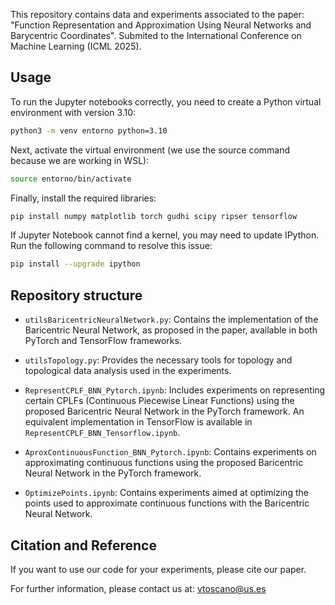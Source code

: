 This repository contains data and experiments associated to the paper: "Function Representation and Approximation Using Neural Networks and Barycentric Coordinates". Submited to the International Conference on Machine Learning (ICML 2025).

## Usage

To run the Jupyter notebooks correctly, you need to create a Python virtual environment with version 3.10:

```bash
python3 -m venv entorno python=3.10
```

Next, activate the virtual environment (we use the source command because we are working in WSL):

```bash
source entorno/bin/activate
```

Finally, install the required libraries:

```bash
pip install numpy matplotlib torch gudhi scipy ripser tensorflow
```

If Jupyter Notebook cannot find a kernel, you may need to update IPython. Run the following command to resolve this issue:

```bash
pip install --upgrade ipython
```

## Repository structure

- `utilsBaricentricNeuralNetwork.py`: Contains the implementation of the Baricentric Neural Network, as proposed in the paper, available in both PyTorch and TensorFlow frameworks.

- `utilsTopology.py`: Provides the necessary tools for topology and topological data analysis used in the experiments.

- `RepresentCPLF_BNN_Pytorch.ipynb`: Includes experiments on representing certain CPLFs (Continuous Piecewise Linear Functions) using the proposed Baricentric Neural Network in the PyTorch framework. An equivalent implementation in TensorFlow is available in `RepresentCPLF_BNN_Tensorflow.ipynb`.

- `AproxContinuousFunction_BNN_Pytorch.ipynb`: Contains experiments on approximating continuous functions using the proposed Baricentric Neural Network in the PyTorch framework.

- `OptimizePoints.ipynb`: Contains experiments aimed at optimizing the points used to approximate continuous functions with the Baricentric Neural Network.

## Citation and Reference

If you want to use our code for your experiments, please cite our paper.

For further information, please contact us at: vtoscano@us.es